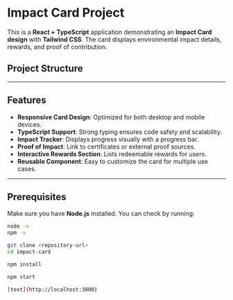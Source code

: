 # Impact Card Project

This is a **React + TypeScript** application demonstrating an **Impact Card design** with **Tailwind CSS**. The card displays environmental impact details, rewards, and proof of contribution.

## Project Structure


---

## Features

- **Responsive Card Design**: Optimized for both desktop and mobile devices.
- **TypeScript Support**: Strong typing ensures code safety and scalability.
- **Impact Tracker**: Displays progress visually with a progress bar.
- **Proof of Impact**: Link to certificates or external proof sources.
- **Interactive Rewards Section**: Lists redeemable rewards for users.
- **Reusable Component**: Easy to customize the card for multiple use cases.

---

## Prerequisites

Make sure you have **Node.js** installed. You can check by running:

```bash
node -v
npm -v

git clone <repository-url>
cd impact-card

npm install

npm start

[text](http://localhost:3000)

```

